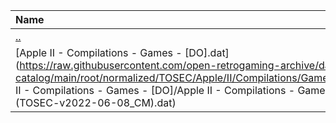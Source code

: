 |Name|Size|
|:---|---:|
|[..](../index.html)|DIR|
|[Apple II - Compilations - Games - [DO].dat](https://raw.githubusercontent.com/open-retrogaming-archive/dat-catalog/main/root/normalized/TOSEC/Apple/II/Compilations/Games/[DO]/Apple II - Compilations - Games - [DO]/Apple II - Compilations - Games - [DO] (TOSEC-v2022-06-08_CM).dat)|138429|
